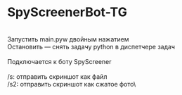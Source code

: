 # SpyScreenerBot-TG
\
Запустить main.pyw двойным нажатием\
Остановить — снять задачу python в диспетчере задач\
\
Подключается к боту SpyScreener\
\
/s: отправить скриншот как файл\
/s2: отправить скриншот как сжатое фото\
